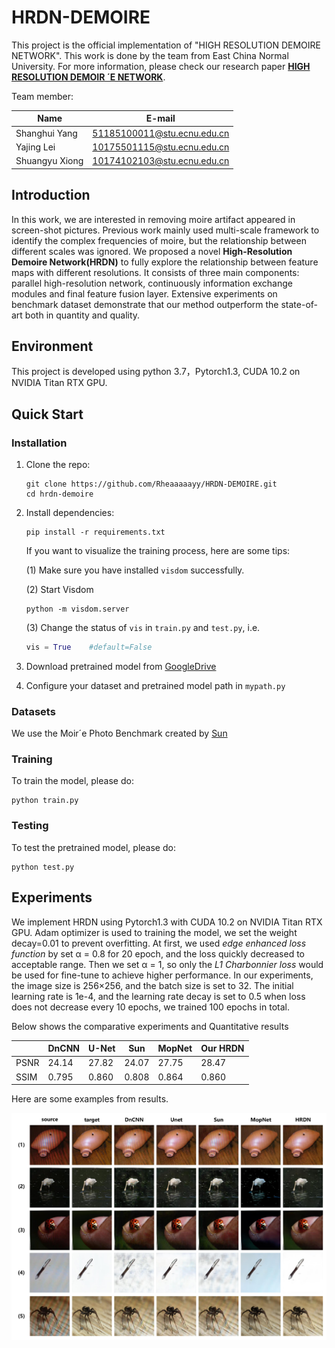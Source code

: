 # HRDN-DEMOIRE

This project is the official implementation of  "HIGH RESOLUTION DEMOIRE NETWORK". This work is done by the team from East China Normal University. For more information, please check our research paper **[HIGH RESOLUTION DEMOIR ´E NETWORK](https://github.com/Rheaaaaayy/HRDN-DEMOIRE/blob/master/High%20Resolution%20Demoire%20Network.pdf)**.

Team member:

| Name           | E-mail                      |
| -------------- | --------------------------- |
| Shanghui Yang  | 51185100011@stu.ecnu.edu.cn |
| Yajing Lei     | 10175501115@stu.ecnu.edu.cn |
| Shuangyu Xiong | 10174102103@stu.ecnu.edu.cn |



## Introduction

In this work, we are interested in removing moire artifact appeared in  screen-shot pictures. Previous work mainly used multi-scale framework to identify the complex frequencies of moire, but the relationship between different scales was ignored.  We proposed a novel **High-Resolution Demoire Network(HRDN)** to fully explore the relationship between feature maps with different resolutions. It consists of three main components: parallel high-resolution network, continuously information exchange modules and final feature fusion layer. Extensive experiments on benchmark dataset demonstrate that our method outperform the state-of-art both in quantity and quality.



## Environment

This project is developed using python 3.7，Pytorch1.3, CUDA 10.2 on NVIDIA Titan RTX GPU.



## Quick Start

### Installation

1. Clone the repo:

   ```shell
   git clone https://github.com/Rheaaaaayy/HRDN-DEMOIRE.git
   cd hrdn-demoire
   ```

2. Install dependencies:

   ```shell
   pip install -r requirements.txt
   ```

   If you want to visualize the training process, here are some tips:

   (1) Make sure you have installed `visdom` successfully.

   (2) Start Visdom

   ```shell
   python -m visdom.server
   ```

   (3) Change the status of  `vis` in `train.py` and `test.py`, i.e.

   ```python
   vis = True    #default=False
   ```

3. Download pretrained model from [GoogleDrive](https://drive.google.com/open?id=19yV8NbL6LoirOZ9aM2K1XaN1g-XIBdaS)
4. Configure your dataset and pretrained model path in `mypath.py`

### Datasets

We use the Moir´e Photo Benchmark created by [Sun](https://yujingsun.github.io/dataset/moireDatareadMe.txt)

### Training

To train the model, please do:

```shell
python train.py
```

### Testing

To test the pretrained model, please do:

```shell
python test.py
```



## Experiments

We implement HRDN using Pytorch1.3 with CUDA 10.2
on NVIDIA Titan RTX GPU. Adam optimizer is used to training the model, we set the weight decay=0.01 to prevent overfitting. At first, we used *edge enhanced loss function* by set α = 0.8 for 20 epoch, and the loss quickly decreased to acceptable range. Then we set α = 1, so only the *L1 Charbonnier loss* would be used for fine-tune to achieve higher performance. In our experiments, the image size is 256×256, and the batch size is set to 32. The initial learning rate is 1e-4, and the learning rate decay is set to 0.5 when loss does not decrease every 10 epochs, we trained 100 epochs in total.

Below shows the comparative experiments and Quantitative results

|      | DnCNN | U-Net | Sun   | MopNet | Our HRDN |
| ---- | ----- | ----- | ----- | ------ | -------- |
| PSNR | 24.14 | 27.82 | 24.07 | 27.75  | 28.47    |
| SSIM | 0.795 | 0.860 | 0.808 | 0.864  | 0.860    |

Here are some examples from results.

![result examples](result.jpg)



